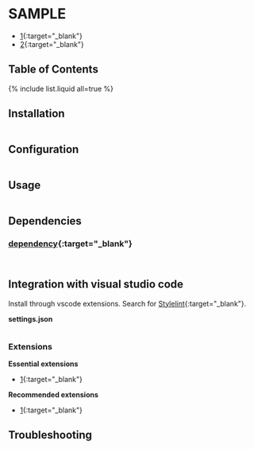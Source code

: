 # SAMPLE

- [1](https://1){:target="_blank"}
- [2](https://2){:target="_blank"}

## Table of Contents

{% include list.liquid all=true %}

## Installation

```shell
```

## Configuration

```shell
```

## Usage

```shell

```

## Dependencies

### [dependency](dependency){:target="_blank"}

```shell
```

```json
```

## Integration with visual studio code

Install through vscode extensions. Search for [Stylelint](https://marketplace.visualstudio.com/items?itemName=stylelint.vscode-stylelint){:target="_blank"}.

**settings.json**

```json
```

### Extensions

**Essential extensions**

- [1](https://1){:target="_blank"}

**Recommended extensions**

- [1](https://1){:target="_blank"}

## Troubleshooting

```shell
```
